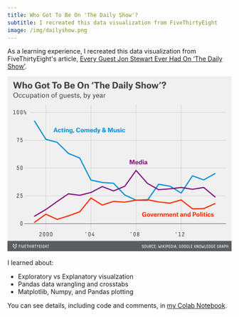 ```yaml
---
title: Who Got To Be On 'The Daily Show'?
subtitle: I recreated this data visualization from FiveThirtyEight
image: /img/dailyshow.png
---
```


As a learning experience, I recreated this data visualization from FiveThirtyEight's article, [Every Guest Jon Stewart Ever Had On ‘The Daily Show’](https://fivethirtyeight.com/features/every-guest-jon-stewart-ever-had-on-the-daily-show/).

![](/img/dailyshow.png)

I learned about:
- Exploratory vs Explanatory visualzation
- Pandas data wrangling and crosstabs
- Matplotlib, Numpy, and Pandas plotting

You can see details, including code and comments, in [my Colab Notebook](https://colab.research.google.com/drive/1D7xC2MbfgkZ73yrN9bjMI7f7dsXIzq0H).
